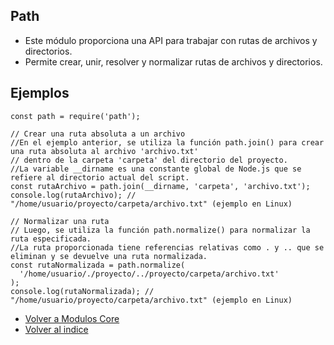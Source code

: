## Path 

- Este módulo proporciona una API para trabajar con rutas de archivos y directorios.
- Permite crear, unir, resolver y normalizar rutas de archivos y directorios.

## Ejemplos
```ecmascript 6
const path = require('path');

// Crear una ruta absoluta a un archivo
//En el ejemplo anterior, se utiliza la función path.join() para crear una ruta absoluta al archivo 'archivo.txt'
// dentro de la carpeta 'carpeta' del directorio del proyecto.
//La variable __dirname es una constante global de Node.js que se refiere al directorio actual del script.
const rutaArchivo = path.join(__dirname, 'carpeta', 'archivo.txt');
console.log(rutaArchivo); // "/home/usuario/proyecto/carpeta/archivo.txt" (ejemplo en Linux)

// Normalizar una ruta
// Luego, se utiliza la función path.normalize() para normalizar la ruta especificada.
//La ruta proporcionada tiene referencias relativas como . y .. que se eliminan y se devuelve una ruta normalizada.
const rutaNormalizada = path.normalize(
  '/home/usuario/./proyecto/../proyecto/carpeta/archivo.txt'
);
console.log(rutaNormalizada); // "/home/usuario/proyecto/carpeta/archivo.txt" (ejemplo en Linux)

```


- [Volver a Modulos Core](../Core.md)
- [Volver al indice](../../../README.md)